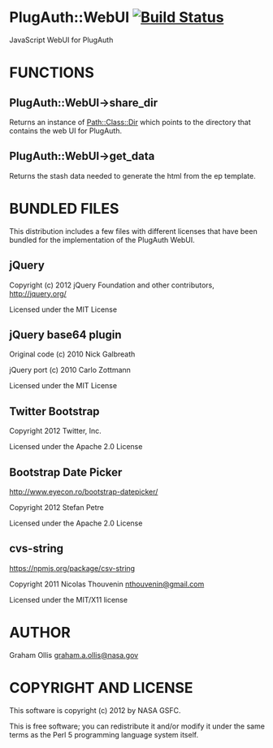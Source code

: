 # PlugAuth::WebUI [![Build Status](https://secure.travis-ci.org/clustericious/PlugAuth-WebUI.png)](http://travis-ci.org/clustericious/PlugAuth-WebUI)

JavaScript WebUI for PlugAuth

# FUNCTIONS

## PlugAuth::WebUI->share\_dir

Returns an instance of [Path::Class::Dir](https://metacpan.org/pod/Path::Class::Dir) which points to the
directory that contains the web UI for PlugAuth.

## PlugAuth::WebUI->get\_data

Returns the stash data needed to generate the html from the ep template.

# BUNDLED FILES

This distribution includes a few files with different licenses that have been bundled for the
implementation of the PlugAuth WebUI.

## jQuery

Copyright (c) 2012 jQuery Foundation and other contributors, http://jquery.org/

Licensed under the MIT License

## jQuery base64 plugin

Original code (c) 2010 Nick Galbreath

jQuery port (c) 2010 Carlo Zottmann

Licensed under the MIT License

## Twitter Bootstrap

Copyright 2012 Twitter, Inc.

Licensed under the Apache 2.0 License

## Bootstrap Date Picker

http://www.eyecon.ro/bootstrap-datepicker/

Copyright 2012 Stefan Petre

Licensed under the Apache 2.0 License

## cvs-string

https://npmjs.org/package/csv-string

Copyright 2011 Nicolas Thouvenin <nthouvenin@gmail.com>

Licensed under the MIT/X11 license

# AUTHOR

Graham Ollis <graham.a.ollis@nasa.gov>

# COPYRIGHT AND LICENSE

This software is copyright (c) 2012 by NASA GSFC.

This is free software; you can redistribute it and/or modify it under
the same terms as the Perl 5 programming language system itself.

